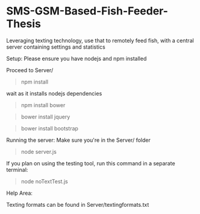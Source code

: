# SMS-GSM-Based-Fish-Feeder-Thesis
Leveraging texting technology, use that to remotely feed fish, with a central server containing settings and statistics

Setup:
Please ensure you have nodejs and npm installed

Proceed to Server/
>npm install

wait as it installs nodejs dependencies
>npm install bower

>bower install jquery

>bower install bootstrap

Running the server:
Make sure you're in the Server/ folder

>node server.js

If you plan on using the testing tool, run this command in a separate terminal:

>node noTextTest.js

Help Area:

Texting formats can be found in Server/textingformats.txt
